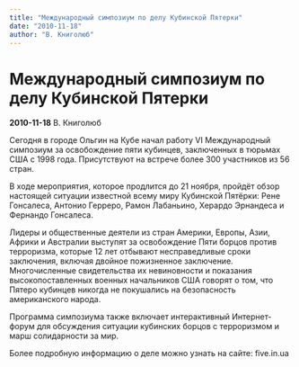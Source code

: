 ```yaml
---
title: "Международный симпозиум по делу Кубинской Пятерки"
date: "2010-11-18"
author: "В. Книголюб"
---
```


# Международный симпозиум по делу Кубинской Пятерки

**2010-11-18** В. Книголюб

Сегодня в городе Ольгин на Кубе начал работу VI Международный симпозиум за освобождение пяти кубинцев, заключенных в тюрьмах США с 1998 года. Присутствуют на встрече более 300 участников из 56 стран.

В ходе мероприятия, которое продлится до 21 ноября, пройдёт обзор настоящей ситуации известной всему миру Кубинской Пятёрки: Рене Гонсалеса, Антонио Герреро, Рамон Лабаньино, Херардо Эрнандеса и Фернандо Гонсалеса.

Лидеры и общественные деятели из стран Америки, Европы, Азии, Африки и Австралии выступят за освобождение Пяти борцов против терроризма, которые 12 лет отбывают несправедливые сроки заключения, включая двойное пожизненное заключение. Многочисленные свидетельства их невиновности и показания высокопоставленных военных начальников США говорят о том, что Пятеро кубинцев никогда не покушались на безопасность американского народа.

Программа симпозиума также включает интерактивный Интернет-форум для обсуждения ситуации кубинских борцов с терроризмом и марш солидарности за мир.

Более подробную информацию о деле можно узнать на сайте: five.in.ua